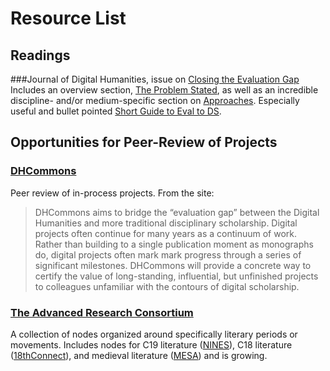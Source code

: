 # Resource List

## Readings
###Journal of Digital Humanities, issue on [Closing the Evaluation Gap](http://journalofdigitalhumanities.org/1-4/closing-the-evaluation-gap/)
Includes an overview section, [The Problem Stated](http://journalofdigitalhumanities.org/1-4/living-in-a-digital-world-by-sheila-cavanagh/), as well as an incredible discipline- and/or medium-specific section on [Approaches](http://journalofdigitalhumanities.org/1-4/how-to-evaluate-digital-scholarship-by-todd-presner/). Especially useful and bullet pointed [Short Guide to Eval to DS](http://journalofdigitalhumanities.org/1-4/short-guide-to-evaluation-of-digital-work-by-geoffrey-rockwell/).

## Opportunities for Peer-Review of Projects
### [DHCommons](http://dhcommons.org/journal/about)
Peer review of in-process projects. From the site: 
>DHCommons aims to bridge the “evaluation gap” between the Digital Humanities and more traditional disciplinary scholarship. Digital projects often continue for many years as a continuum of work. Rather than building to a single publication moment as monographs do, digital projects often mark mark progress through a series of significant milestones. DHCommons will provide a concrete way to certify the value of long-standing, influential, but unfinished projects to colleagues unfamiliar with the contours of digital scholarship.

### [The Advanced Research Consortium](http://idhmcmain.tamu.edu/arcgrant/about/peer-review/)
A collection of nodes organized around specifically literary periods or movements. Includes nodes for C19 literature ([NINES](http://idhmcmain.tamu.edu/arcgrant/people/nines/)), C18 literature ([18thConnect](http://idhmcmain.tamu.edu/arcgrant/people/18thconnect/)), and medieval literature ([MESA](http://idhmcmain.tamu.edu/arcgrant/people/mesa/)) and is growing. 
